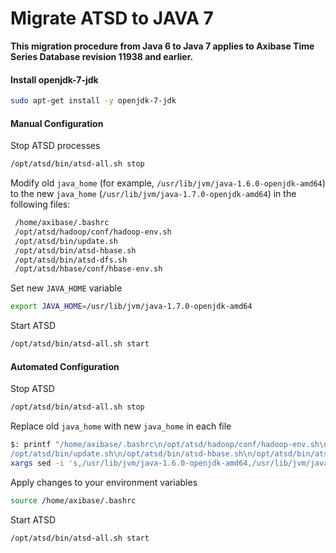 # Migrate ATSD to JAVA 7


**This migration procedure from Java 6 to Java 7 applies to Axibase Time
Series Database revision 11938 and earlier.**

#### Install openjdk-7-jdk

```sh
sudo apt-get install -y openjdk-7-jdk      
```

#### Manual Configuration

Stop ATSD processes

```sh
/opt/atsd/bin/atsd-all.sh stop
```

Modify old `java_home` (for example, `/usr/lib/jvm/java-1.6.0-openjdk-amd64`) to the new `java_home`
(`/usr/lib/jvm/java-1.7.0-openjdk-amd64`) in the following files:

```sh
 /home/axibase/.bashrc                                                    
 /opt/atsd/hadoop/conf/hadoop-env.sh                                      
 /opt/atsd/bin/update.sh                                                  
 /opt/atsd/bin/atsd-hbase.sh                                              
 /opt/atsd/bin/atsd-dfs.sh                                                
 /opt/atsd/hbase/conf/hbase-env.sh                                        
```

Set new `JAVA_HOME` variable

```sh
export JAVA_HOME=/usr/lib/jvm/java-1.7.0-openjdk-amd64
```

Start ATSD

```sh
/opt/atsd/bin/atsd-all.sh start
```

#### Automated Configuration

Stop ATSD

```sh
/opt/atsd/bin/atsd-all.sh stop
```

Replace old `java_home` with new `java_home` in each file

```sh
$: printf "/home/axibase/.bashrc\n/opt/atsd/hadoop/conf/hadoop-env.sh\n\
/opt/atsd/bin/update.sh\n/opt/atsd/bin/atsd-hbase.sh\n/opt/atsd/bin/atsd-dfs.sh\n/opt/atsd/hbase/conf/hbase-env.sh\n" |
xargs sed -i 's,/usr/lib/jvm/java-1.6.0-openjdk-amd64,/usr/lib/jvm/java-1.7.0-openjdk-amd64,g'    
```

Apply changes to your environment variables

```sh
source /home/axibase/.bashrc
```

Start ATSD

```sh
/opt/atsd/bin/atsd-all.sh start
```
